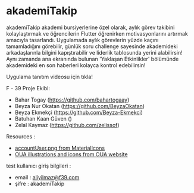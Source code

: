 # akademiTakip

akademiTakip akademi bursiyerlerine özel olarak, aylık görev takibini kolaylaştırmak ve öğrencilerin Flutter öğrenirken motivasyonlarını artırmak amacıyla tasarlandı. Uygulamada aylık görevlerin yüzde kaçını tamamladığını görebilir, günlük soru challenge sayesinde akademideki arkadaşlarınla bilgini kapıştırabilir ve liderlik tablosunda yerini alabilirsin! Aynı zamanda ana ekranında bulunan 'Yaklaşan Etkinlikler' bölümünde akademideki en son haberleri kolayca kontrol edebilirsin! 

Uygulama tanıtım videosu için tıkla!

F - 39 Proje Ekibi: 
- Bahar Togay (https://github.com/bahartogaay)
- Beyza Nur Okatan (https://github.com/BeyzaOkatan)
- Beyza Ekmekçi (https://github.com/Beyza-Ekmekci)
- Batuhan Kaan Güven ()
- Zelal Kaymaz (https://github.com/zelissof)

Resources : 
- [accountUser.png from MaterialIcons](https://fonts.google.com/icons)
- [OUA illustrations and icons from OUA website](https://oyunveuygulamaakademisi.com/)

test kullanıcı giriş bilgileri : 
- email : aliyilmaz@f39.com
- şifre : akademiTakip
